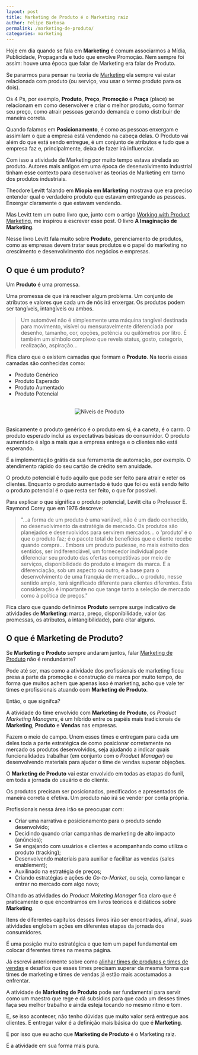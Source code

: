 ```yaml
---
layout: post
title: Marketing de Produto é o Marketing raiz
author: Felipe Barbosa
permalink: /marketing-de-produto/
categories: marketing
---
```


Hoje em dia quando se fala em **Marketing** é comum associarmos a Mídia, Publicidade, Propaganda e tudo que envolve Promoção. Nem sempre foi assim: houve uma época que falar de Marketing era falar de Produto.

Se pararmos para pensar na teoria de [Marketing](/marketing-estrategico-tatico-operacional/) ela sempre vai estar relacionada com produto (ou serviço, vou usar o termo produto para os dois). 

Os 4 Ps, por exemplo, **Produto**, **Preço**, **Promoção** e **Praça** (place) se relacionam em como desenvolver e criar o melhor produto, como formar seu preço, como atrair pessoas gerando demanda e como distribuir de maneira correta.

Quando falamos em **Posicionamento**, é como as pessoas enxergam e assimilam o que a empresa está vendendo na cabeça delas. O Produto vai além do que está sendo entregue, é um conjunto de atributos e tudo que a empresa faz e, principalmente, deixa de fazer irá influenciar.

Com isso a atividade de Marketing por muito tempo estava atrelada ao produto. Autores mais antigos em uma época de desenvolvimento industrial tinham esse contexto para desenvolver as teorias de Marketing em torno dos produtos industriais.

Theodore Levitt falando em **Miopia em Marketing** mostrava que era preciso entender qual o verdadeiro produto que estavam entregando as pessoas. Enxergar claramente o que estavam vendendo.

Mas Levitt tem um outro livro que, junto com o artigo [Working with Product Marketing](http://theengineeringmanager.com/growth/product-marketing/), me inspirou a escrever esse post. O livro **A Imaginação de Marketing**.

Nesse livro Levitt fala muito sobre **Produto**, gerenciamento de produtos, como as empresas devem tratar seus produtos e o papel do marketing no crescimento e desenvolvimento dos negócios e empresas.

## O que é um produto?

Um **Produto** é uma promessa. 

Uma promessa de que irá resolver algum problema. Um conjunto de atributos e valores que cada um de nós irá enxergar. Os produtos podem ser tangíveis, intangíveis ou ambos.

> Um automóvel não é simplesmente uma máquina tangível destinada para movimento, visível ou mensuravelmente diferenciada por desenho, tamanho, cor, opções, potência ou quilômetros por litro. É também um símbolo complexo que revela status, gosto, categoria, realização, aspiração...

Fica claro que o existem camadas que formam o **Produto**. Na teoria essas camadas são conhecidas como:

- Produto Genérico
- Produto Esperado
- Produto Aumentado
- Produto Potencial

<br>
<div style="text-align:center;">
<img alt= "Níveis de Produto" src="https://res.cloudinary.com/felipe-barbosa/image/upload/q_100/v1526438537/niveis-de-produto_dasg3s.png" />
</div>
<br>

Basicamente o produto genérico é o produto em si, é a caneta, é o carro. O produto esperado inclui as expectativas básicas do consumidor. O produto aumentado é algo a mais que a empresa entrega e o clientes não está esperando. 

É a implementação grátis da sua ferramenta de automação, por exemplo. O atendimento rápido do seu cartão de crédito sem anuidade.

O produto potencial é tudo aquilo que pode ser feito para atrair e reter os clientes. Enquanto o produto aumentado é tudo que foi ou está sendo feito o produto potencial é o que resta ser feito, o que for possível.

Para explicar o que significa o produto potencial, Levitt cita o Professor E. Raymond Corey que em 1976 descreve:

> "...a forma de um produto é uma variável, não é um dado conhecido, no desenvolvimento da estratégia de mercado. Os produtos são planejados e desenvolvidos para servirem mercados... o 'produto' é o que o produto faz; é o pacote total de benefícios que o cliente recebe quando compra... Embora um produto pudesse, no mais estreito dos sentidos, ser indiferenciável, um fornecedor individual pode diferenciar seu produto das ofertas competitivas por meio de serviços, disponibilidade do produto e imagem da marca. E a diferenciação, sob um aspecto ou outro, é a base para o desenvolvimento de uma franquia de mercado... o produto, nesse sentido amplo, terá significado diferente para clientes diferentes. Esta consideração é importante no que tange tanto a seleção de mercado como à política de preços."

Fica claro que quando definimos **Produto** sempre surge indicativo de atividades de **Marketing**: marca, preço, disponibilidade, valor (as promessas, os atributos, a intangibilidade), para citar alguns.

## O que é Marketing de Produto?

Se **Marketing** e **Produto** sempre andaram juntos, falar [Marketing de Produto](https://blog.intercom.com/the-importance-of-an-effective-product-marketing-strategy/) não é rendundante? 

Pode até ser, mas como a atividade dos profissionais de marketing ficou presa a parte da promoção e construção de marca por muito tempo, de forma que muitos achem que apenas isso é marketing, acho que vale ter times e profissionais atuando com **Marketing de Produto**.

Então, o que signifca?

A atividade do time envolvido com **Marketing de Produto**, os *Product Marketing Managers*, é um híbrido entre os papéis mais tradicionais de **Marketing**, **Produto** e **Vendas** nas empresas.

Fazem o meio de campo. Unem esses times e entregam para cada um deles toda a parte estratégica de como posicionar corretamente no mercado os produtos desenvolvidos, seja ajudando a indicar quais funcionalidades trabalhar (em conjunto com o *Product Manager*) ou desenvolvendo materiais para ajudar o time de vendas superar objeções.

O **Marketing de Produto** vai estar envolvido em todas as etapas do funil, em toda a jornada do usuário e do cliente.

Os produtos precisam ser posicionados, precificados e apresentados de maneira correta e efetiva. Um produto não irá se vender por conta própria.

Profissionais nessa área irão se preocupar com:

- Criar uma narrativa e posicionamento para o produto sendo desenvolvido;
- Decidindo quando criar campanhas de marketing de alto impacto (anúncios);
- Se engajando com usuários e clientes e acompanhando como utiliza o produto (tracking);
- Desenvolvendo materiais para auxiliar e facilitar as vendas (sales enablement);
- Auxilinado na estratégia de preços;
- Criando estratégias e ações de *Go-to-Market*, ou seja, como lançar e entrar no mercado com algo novo;

Olhando as atividades do *Product Maketing Manager* fica claro que é praticamente o que encontramos em livros teóricos e didáticos sobre **Marketing**.

Itens de diferentes capítulos desses livros irão ser encontrados, afinal, suas atividades englobam ações em diferentes etapas da jornada dos consumidores.

É uma posição muito estratégica e que tem um papel fundamental em colocar diferentes times na mesma página.

Já escrevi anteriormente sobre como [alinhar times de produtos e times de vendas](/vendas-e-produto/) e desafios que esses times precisam superar da mesma forma que times de marketing e times de vendas já estão mais acostumados a enfrentar.

A atividade de **Marketing de Produto** pode ser fundamental para servir como um maestro que rege e dá subsídios para que cada um desses times faça seu melhor trabalho e ainda esteja tocando no mesmo ritmo e tom.

E, se isso acontecer, não tenho dúvidas que muito valor será entregue aos clientes. E entregar valor é a definição mais básica do que é **Marketing**.

É por isso que eu acho que **Marketing de Produto** é o Marketing raiz. 

É a atividade em sua forma mais pura. 


